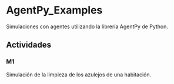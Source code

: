 # AgentPy_Examples

Simulaciones con agentes utilizando la librería AgentPy de Python.

## Actividades

### M1

Simulación de la limpieza de los azulejos de una habitación.
